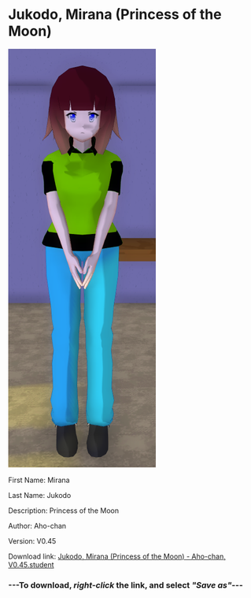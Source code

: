 # Jukodo, Mirana (Princess of the Moon)

<img src = "https://raw.githubusercontent.com/Arbiter1223/Daigaku-Gurashi-Custom-Students/master/Students/Files/Jukodo%2C%20Mirana%20(Princess%20of%20the%20Moon).png">

First Name: Mirana

Last Name: Jukodo

Description: Princess of the Moon

Author: Aho-chan

Version: V0.45

Download link: <a href="https://raw.githubusercontent.com/Arbiter1223/Daigaku-Gurashi-Custom-Students/master/Students/Files/Jukodo%2C%20Mirana%20(Princess%20of%20the%20Moon)%20-%20Aho-chan%2C%20V0.45.student">Jukodo, Mirana (Princess of the Moon) - Aho-chan, V0.45.student</a>

### ---**To download, _right-click_ the link, and select _"Save as"_**---
